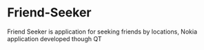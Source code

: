 Friend-Seeker
=============

Friend Seeker is application for seeking friends by locations, Nokia application developed though QT